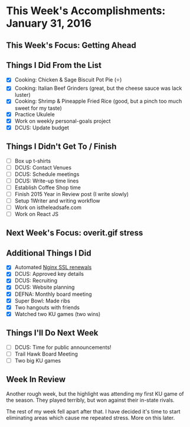 
# This Week's Accomplishments: January 31, 2016

## This Week's Focus: Getting Ahead

## Things I Did From the List

- [x] Cooking: Chicken & Sage Biscuit Pot Pie (:star:)
- [x] Cooking: Italian Beef Grinders (great, but the cheese sauce was lack luster)
- [x] Cooking: Shrimp & Pineapple Fried Rice (good, but a pinch too much sweet for my taste)
- [x] Practice Ukulele
- [x] Work on weekly personal-goals project
- [x] DCUS: Update budget

## Things I Didn't Get To / Finish

- [ ] Box up t-shirts
- [ ] DCUS: Contact Venues
- [ ] DCUS: Schedule meetings
- [ ] DCUS: Write-up time lines
- [ ] Establish Coffee Shop time
- [ ] Finish 2015 Year in Review post (I write slowly)
- [ ] Setup 1Writer and writing workflow
- [ ] Work on istheleadsafe.com
- [ ] Work on React JS

## Next Week's Focus: overit.gif stress

## Additional Things I Did

- [x] Automated [Nginx SSL renewals](https://github.com/dren-dk/letsencrypt-nginx-automagic)
- [x] DCUS: Approved key details
- [x] DCUS: Recruiting
- [x] DCUS: Website planning
- [x] DEFNA: Monthly board meeting
- [x] Super Bowl: Made ribs
- [x] Two hangouts with friends
- [x] Watched two KU games (two wins)

## Things I'll Do Next Week

- [ ] DCUS: Time for public announcements!
- [ ] Trail Hawk Board Meeting
- [ ] Two big KU games

## Week In Review

Another rough week, but the highlight was attending my first KU game of the season. They played terribly, but won against their in-state rivals.

The rest of my week fell apart after that. I have decided it's time to start eliminating areas which cause me repeated stress. More on this later.
